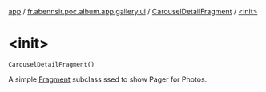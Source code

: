 [app](../../index.md) / [fr.abennsir.poc.album.app.gallery.ui](../index.md) / [CarouselDetailFragment](index.md) / [&lt;init&gt;](./-init-.md)

# &lt;init&gt;

`CarouselDetailFragment()`

A simple [Fragment](#) subclass ssed to show Pager for Photos.

